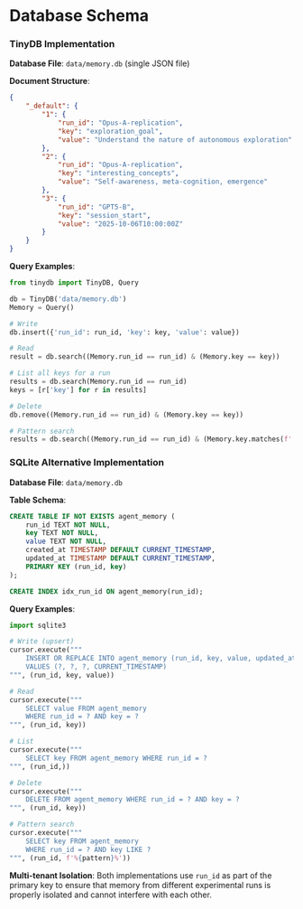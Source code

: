 # Database Schema

### TinyDB Implementation

**Database File**: `data/memory.db` (single JSON file)

**Document Structure**:

```json
{
    "_default": {
        "1": {
            "run_id": "Opus-A-replication",
            "key": "exploration_goal",
            "value": "Understand the nature of autonomous exploration"
        },
        "2": {
            "run_id": "Opus-A-replication",
            "key": "interesting_concepts",
            "value": "Self-awareness, meta-cognition, emergence"
        },
        "3": {
            "run_id": "GPT5-B",
            "key": "session_start",
            "value": "2025-10-06T10:00:00Z"
        }
    }
}
```

**Query Examples**:

```python
from tinydb import TinyDB, Query

db = TinyDB('data/memory.db')
Memory = Query()

# Write
db.insert({'run_id': run_id, 'key': key, 'value': value})

# Read
result = db.search((Memory.run_id == run_id) & (Memory.key == key))

# List all keys for a run
results = db.search(Memory.run_id == run_id)
keys = [r['key'] for r in results]

# Delete
db.remove((Memory.run_id == run_id) & (Memory.key == key))

# Pattern search
results = db.search((Memory.run_id == run_id) & (Memory.key.matches(f'.*{pattern}.*')))
```

### SQLite Alternative Implementation

**Database File**: `data/memory.db`

**Table Schema**:

```sql
CREATE TABLE IF NOT EXISTS agent_memory (
    run_id TEXT NOT NULL,
    key TEXT NOT NULL,
    value TEXT NOT NULL,
    created_at TIMESTAMP DEFAULT CURRENT_TIMESTAMP,
    updated_at TIMESTAMP DEFAULT CURRENT_TIMESTAMP,
    PRIMARY KEY (run_id, key)
);

CREATE INDEX idx_run_id ON agent_memory(run_id);
```

**Query Examples**:

```python
import sqlite3

# Write (upsert)
cursor.execute("""
    INSERT OR REPLACE INTO agent_memory (run_id, key, value, updated_at)
    VALUES (?, ?, ?, CURRENT_TIMESTAMP)
""", (run_id, key, value))

# Read
cursor.execute("""
    SELECT value FROM agent_memory
    WHERE run_id = ? AND key = ?
""", (run_id, key))

# List
cursor.execute("""
    SELECT key FROM agent_memory WHERE run_id = ?
""", (run_id,))

# Delete
cursor.execute("""
    DELETE FROM agent_memory WHERE run_id = ? AND key = ?
""", (run_id, key))

# Pattern search
cursor.execute("""
    SELECT key FROM agent_memory
    WHERE run_id = ? AND key LIKE ?
""", (run_id, f'%{pattern}%'))
```

**Multi-tenant Isolation**: Both implementations use `run_id` as part of the primary key to ensure that memory from different experimental runs is properly isolated and cannot interfere with each other.

